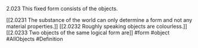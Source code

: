 2.023 This fixed form consists of the objects.

[[2.0231 The substance of the world can only determine a form and not any material properties.]]
[[2.0232 Roughly speaking objects are colourless.]]
[[2.0233 Two objects of the same logical form are]]
#form #object #AllObjects #Definition 